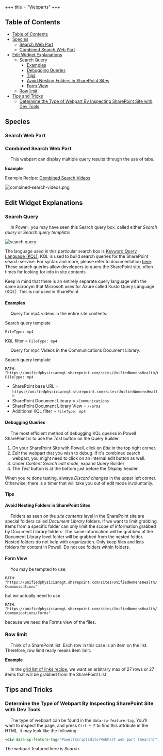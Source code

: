 +++
title = "Webparts"
+++

## Table of Contents
- [Table of Contents](#table-of-contents)
- [Species](#species)
  - [Search Web Part](#search-web-part)
  - [Combined Search Web Part](#combined-search-web-part)
- [Edit Widget Explanations](#edit-widget-explanations)
  - [Search Query](#search-query)
    - [Examples](#examples)
    - [Debugging Queries](#debugging-queries)
    - [Tips](#tips)
    - [Avoid Nesting Folders in SharePoint Sites](#avoid-nesting-folders-in-sharepoint-sites)
    - [Form View](#form-view)
  - [Row limit](#row-limit)
- [Tips and Tricks](#tips-and-tricks)
  - [Determine the Type of Webpart By Inspecting SharePoint Site with Dev Tools](#determine-the-type-of-webpart-by-inspecting-sharepoint-site-with-dev-tools)

## Species

### Search Web Part

### Combined Search Web Part

&emsp; This webpart can display multiple query results through the use of tabs.

**Example**

Example Recipe: [Combined Search Videos](/recipes/webparts/#combined_search_videos)

![combined-search-videos.png](https://i.postimg.cc/WbRtkTHF/combined-search-videos.png)

## Edit Widget Explanations

### Search Query

&emsp; In Powell, you may have seen this Search query box, called either *Search query* or *Search query template*:

![search query](https://i.postimg.cc/xC8js7F2/search-query.png)

The language used in this particular search box is [Keyword Query Language (KQL)](https://learn.microsoft.com/en-us/sharepoint/dev/general-development/keyword-query-language-kql-syntax-reference). KQL is used to build search queries for the SharePoint search service. For syntax and more, please refer to documentation [here](https://learn.microsoft.com/en-us/sharepoint/dev/general-development/building-search-queries-in-sharepoint). These search queries allow developers to query the SharePoint site, often times for looking for info in site contents.

Keep in mind that there is an entirely separate query language with the same acronym that Microsoft uses for Azure called Kusto Query Language (KQL). This is *not* used in SharePoint.

#### Examples

&emsp; Query for mp4 videos in the entire site contents:

Search query template
```
FileType: mp4
```
KQL filter = `FileType: mp4`


&emsp; Query for mp4 Videos in the Communications Document Library:

Search query template
```
PATH: "https://unifiedphysicianmgt.sharepoint.com/sites/UnifiedWomensHealth/Communications/Forms" FileType: mp4
```
- SharePoint base URL = `https://unifiedphysicianmgt.sharepoint.com/sites/UnifiedWomensHealth`
- SharePoint Document Library = `/Communications`
- SharePoint Document Library View = `/Forms`
- Additional KQL filter = `FileType: mp4`

#### Debugging Queries

&emsp; The most efficient method of debugging KQL queries in Powell SharePoint is to use the *Test* button on the Query Builder.
1. On your SharePoint Site with Powell, click on *Edit* in the top right corner.
2. *Edit* the webpart that you wish to debug. If it's combined search webpart, you might need to click on an internal edit button as well.
3. Under *Content Search edit mode*, expand Query Builder
4. The *Test* button is at the bottom just before the *Display* header.

When you're done testing, always *Discard changes* in the upper left corner. Otherwise, there is a timer that will take you out of edit mode involuntarily.

#### Tips

#### Avoid Nesting Folders in SharePoint Sites

&emsp; Folders as seen on the *site contents* level in the SharePoint site are special folders called *Document Library* folders. If we want to limit grabbing items from a specific folder can only limit the scope of information grabbed by Document Library folders. The same information will be grabbed at the Document Library level folder will be grabbed from the nested folder. Nested folders do not help with organization. Only keep files and lists folders for content in Powell. Do not use folders within folders.

#### Form View

&emsp; You may be tempted to use:

`PATH: "https://unifiedphysicianmgt.sharepoint.com/sites/UnifiedWomensHealth/Communications"`

but we actually need to use

`PATH: "https://unifiedphysicianmgt.sharepoint.com/sites/UnifiedWomensHealth/Communications/Forms"`

because we need the Forms view of the files.

### Row limit
&emsp; Think of a SharePoint list. Each row in this case is an item on the list. Therefore, row limit really means item limit.

**Example**

&emsp; In the [grid list of links recipe](/recipes/webparts/#grid-list-of-links), we want an arbitrary max of 27 rows or 27 items that will be grabbed from the SharePoint List

## Tips and Tricks

### Determine the Type of Webpart By Inspecting SharePoint Site with Dev Tools

&emsp; The type of webpart can be found in the `data-sp-feature-tag`. You'll want to inspect the page, and press `Ctrl + F` to find this attribute in the HTML. It may look like the following:
```html
<div data-sp-feature-tag="PowellScriptEditorWebPart web part (Search)" ...>...</div>
```
The webpart featured here is *Search*.
